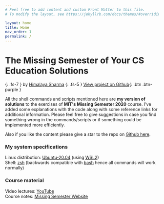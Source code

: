 ```yaml
---
# Feel free to add content and custom Front Matter to this file.
# To modify the layout, see https://jekyllrb.com/docs/themes/#overriding-theme-defaults

layout: home
title: Home
nav_order: 1
permalink: /
---
```

# The Missing Semester of Your CS Education Solutions
{: .fs-7 }
by [Himalaya Sharma](https://github.com/himalayasharma)
{: .fs-5 }
[View project on Github](https://github.com/himalayasharma){: .btn .btn-purple }

All the shell commands and scripts mentioned here are **my version of solutions** to the exercises of **MIT's Missing Semester 2020** course. I've added some explanations with the code along with some reference links for additional information. Please feel free to give suggestions in case you find something wrong in the commands/scripts or if something could be implemented more efficiently.

Also if you like the content please give a star to the repo on [Github here](https://github.com/himalayasharma).

### My system specifications

Linux distribution: [Ubuntu-20.04](https://www.microsoft.com/en-us/p/ubuntu-2004-lts/9n6svws3rx71#activetab=pivot:overviewtab) (using [WSL2](https://docs.microsoft.com/en-us/windows/wsl/))\
Shell: [zsh](https://www.zsh.org/) (backwards compatible with [bash](https://www.gnu.org/software/bash/) hence all commands will work normally)

### Course material

Video lectures: [YouTube](https://youtube.com/playlist?list=PLyzOVJj3bHQuloKGG59rS43e29ro7I57J)\
Course notes:  [Missing Semester Website](https://missing.csail.mit.edu/)